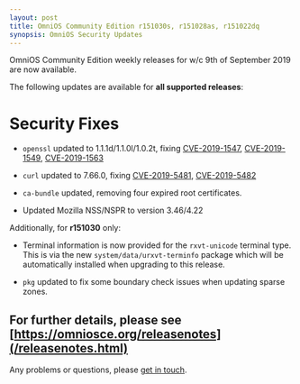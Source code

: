 ```yaml
---
layout: post
title: OmniOS Community Edition r151030s, r151028as, r151022dq
synopsis: OmniOS Security Updates
---
```

OmniOS Community Edition weekly releases for w/c 9th of September 2019 are
now available.

The following updates are available for **all supported releases**:

# Security Fixes

* `openssl` updated to 1.1.1d/1.1.0l/1.0.2t, fixing
  [CVE-2019-1547](https://cve.mitre.org/cgi-bin/cvename.cgi?name=CVE-2019-1547),
  [CVE-2019-1549](https://cve.mitre.org/cgi-bin/cvename.cgi?name=CVE-2019-1549),
  [CVE-2019-1563](https://cve.mitre.org/cgi-bin/cvename.cgi?name=CVE-2019-1563)

* `curl` updated to 7.66.0, fixing
  [CVE-2019-5481](https://cve.mitre.org/cgi-bin/cvename.cgi?name=CVE-2019-5481),
  [CVE-2019-5482](https://cve.mitre.org/cgi-bin/cvename.cgi?name=CVE-2019-5482)

* `ca-bundle` updated, removing four expired root certificates.

* Updated Mozilla NSS/NSPR to version 3.46/4.22

Additionally, for **r151030** only:

* Terminal information is now provided for the `rxvt-unicode` terminal type.
  This is via the new `system/data/urxvt-terminfo` package which will be
  automatically installed when upgrading to this release.

* `pkg` updated to fix some boundary check issues when updating sparse zones.

For further details, please see
[https://omniosce.org/releasenotes](/releasenotes.html)
---

Any problems or questions, please [get in touch](/about/contact.html).

